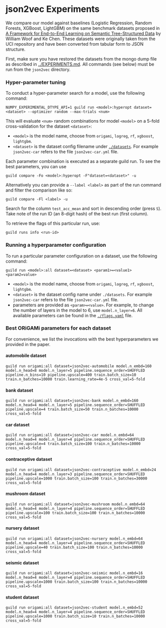 # json2vec Experiments

We compare our model against baselines (Logistic Regression, Random Forests, XGBoost, LightGBM) on the same benchmark datasets proposed in [A Framework for End-to-End Learning on Semantic Tree-Structured Data](https://arxiv.org/abs/2002.05707) by William Woof and Ke Chen. These datasets were originally taken from the UCI repository and have been converted from tabular form to JSON structure.

First, make sure you have restored the datasets from the mongo dump file as described in [../EXPERIMENTS.md](../EXPERIMENTS.md). All commands (see below) must be run from the `json2vec` directory.

### Hyper-parameter tuning

To conduct a hyper-parameter search for a model, use the following command:

```
NUMPY_EXPERIMENTAL_DTYPE_API=1 guild run <model>:hyperopt dataset=<dataset> --optimizer random --max-trials <num>
```

This will evaluate `<num>` random combinations for model `<model>` on a 5-fold cross-validation for the dataset `<dataset>`:

- `<model>` is the model name, choose from `origami`, `logreg`, `rf`, `xgboost`, `lightgbm`.
- `<dataset>` is the dataset config filename under [`./datasets`](./datasets/). For example `json2vec-car` refers to the file `json2vec-car.yml` file.

Each parameter combination is executed as a separate guild run. To see the best parameters, you can use

```
guild compare -Fo <model>:hyperopt -F"dataset=<dataset>" -u
```

Alternatively you can provide a `--label <label>` as part of the run command and filter the comparison like so:

```
guild compare -Fl <label> -u
```

Search for the column `test_acc_mean` and sort in descending order (press `S`). Take note of the run ID (an 8-digit hash) of the best run (first column).

To retrieve the flags of this particular run, use:

```
guild runs info <run-id>
```

### Running a hyperparameter configuration

To run a particular parameter configuration on a dataset, use the following command:

```
guild run <model>:all dataset=<dataset> <param1>=<value1> <param2=value>
```

- `<model>` is the model name, choose from `origami`, `logreg`, `rf`, `xgboost`, `lightgbm`.
- `<dataset>` is the dataset config name under `./datasets`. For example `json2vec-car` refers to the file `json2vec-car.yml` file.
- parameters are provided as `<param>=<value>`. For example, to change the number of layers in the model to 6, use `model.n_layer=6`. All available parameters can be found in the [`./flags.yaml`](./flags.yml) file.

### Best ORiGAMi parameters for each dataset

For convenience, we list the invocations with the best hyperparameters we provided in the paper.

#### automobile dataset

```
guild run origami:all dataset=json2vec-automobile model.n_embd=160 model.n_head=8 model.n_layer=5 pipeline.sequence_order=SHUFFLED pipeline.n_bins=10 pipeline.upscale=400 train.batch_size=10 train.n_batches=10000 train.learning_rate=4e-5 cross_val=5-fold
```

#### bank dataset

```
guild run origami:all dataset=json2vec-bank model.n_embd=160 model.n_head=4 model.n_layer=5 pipeline.sequence_order=SHUFFLED pipeline.upscale=4 train.batch_size=50 train.n_batches=10000 cross_val=5-fold
```

#### car dataset

```
guild run origami:all dataset=json2vec-car model.n_embd=64 model.n_head=4 model.n_layer=4 pipeline.sequence_order=SHUFFLED pipeline.upscale=4 train.batch_size=100 train.n_batches=10000 cross_val=5-fold
```

#### contraceptive dataset

```
guild run origami:all dataset=json2vec-contraceptive model.n_embd=24 model.n_head=4 model.n_layer=3 pipeline.sequence_order=SHUFFLED pipeline.upscale=1000 train.batch_size=100 train.n_batches=30000 cross_val=5-fold
```

#### mushroom dataset

```
guild run origami:all dataset=json2vec-mushroom model.n_embd=64 model.n_head=4 model.n_layer=4 pipeline.sequence_order=SHUFFLED pipeline.upscale=100 train.batch_size=100 train.n_batches=10000 cross_val=5-fold
```

#### nursery dataset

```
guild run origami:all dataset=json2vec-nursery model.n_embd=64 model.n_head=4 model.n_layer=4 pipeline.sequence_order=SHUFFLED pipeline.upscale=40 train.batch_size=100 train.n_batches=10000 cross_val=5-fold
```

#### seismic dataset

```
guild run origami:all dataset=json2vec-seismic model.n_embd=16 model.n_head=4 model.n_layer=4 pipeline.sequence_order=SHUFFLED pipeline.upscale=1000 train.batch_size=100 train.n_batches=10000 cross_val=5-fold
```

#### student dataset

```
guild run origami:all dataset=json2vec-student model.n_embd=52 model.n_head=4 model.n_layer=4 pipeline.sequence_order=SHUFFLED pipeline.upscale=1000 train.batch_size=10 train.n_batches=10000 cross_val=5-fold
```

